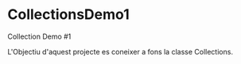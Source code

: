 # CollectionsDemo1
Collection Demo #1

L'Objectiu d'aquest projecte es coneixer a fons la classe Collections.
